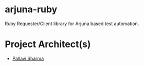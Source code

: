 # arjuna-ruby
Ruby Requester/Client library for Arjuna based test automation.

# Project Architect(s)
 * [Pallavi Sharma](https://github.com/Pallavirsharma)
